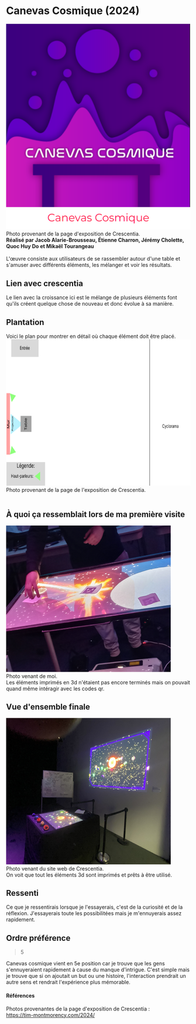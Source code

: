 # Canevas Cosmique (2024)
![photo](media/affiche_expo_canevas_cosmique.png) <br>
Photo provenant de la page d'exposition de Crescentia. <br>
**Réalisé par Jacob Alarie-Brousseau, Étienne Charron, Jérémy Cholette, Quoc Huy Do et 
Mikaël Tourangeau** <br>
<br>
L'œuvre consiste aux utilisateurs de se rassembler autour d'une table et s'amuser avec
différents éléments, les mélanger et voir les résultats. 
## Lien avec crescentia
Le lien avec la croissance ici est le mélange de plusieurs éléments font qu'ils créent
quelque chose de nouveau et donc évolue à sa manière.
## Plantation 
Voici le plan pour montrer en détail où chaque élément doit être placé. <br>
<img src="media/plantation_canevas_cosmique.png" width="700" height="400"> <br>
Photo provenant de la page de l'exposition de Crescentia. <br>
<br>
## À quoi ça ressemblait lors de ma première visite
<img src="media/vue_debut_canevas_cosmique.jpg" width="450" height="400"> <br>
Photo venant de moi. <br>
Les éléments imprimés en 3d n'étaient pas encore terminés mais on pouvait quand
même intéragir avec les codes qr.
<br>
## Vue d'ensemble finale
<img src="media/vue_ensemble_finale_canevas_cosmique.jpg" width="450" height="400"> <br>
Photo venant du site web de Crescentia. <br>
On voit que tout les éléments 3d sont imprimés et prêts à être utilisé.
## Ressenti
Ce que je ressentirais lorsque je l'essayerais, c'est de la curiosité et de la
réflexion. J'essayerais toute les possibilitées mais je m'ennuyerais assez
rapidement.
## Ordre préférence
> 5 <br>
>
Canevas cosmique vient en 5e position car je trouve que les gens s'ennuyeraient
rapidement à cause du manque d'intrigue. C'est simple mais je trouve que si on
ajoutait un but ou une histoire, l'interaction prendrait un autre sens et rendrait
l'expérience plus mémorable. 
#### Références
Photos provenantes de la page d'exposition de Crescentia : </br>
https://tim-montmorency.com/2024/ <br>
